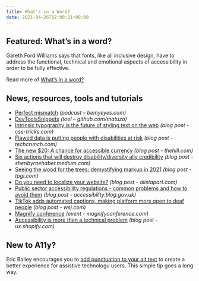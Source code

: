 ```yaml
---
title: What’s in a Word?
date: 2021-04-26T12:00:21+00:00
---
```


## Featured: What’s in a word?

Gareth Ford Williams says that fonts, like all inclusive design, have to address the functional, technical and emotional aspects of accessibility in order to be fully effective.

Read more of [What’s in a word?](https://medium.com/the-readability-group/whats-in-a-word-53bcf217d5c1)

## News, resources, tools and tutorials

- [Perfect mismatch](https://www.bemyeyes.com/podcasts/perfect-mismatch) *(podcast – bemyeyes.com)*
- [DevToolsSnippets](https://github.com/matuzo/DevToolsSnippets) *(tool – github.com/matuzo)*
- [Intrinsic typography is the future of styling text on the web](https://css-tricks.com/intrinsic-typography-is-the-future-of-styling-text-on-the-web/) *(blog post - css-tricks.com)*
- [Flawed data is putting people with disabilities at risk](https://techcrunch.com/2021/04/19/flawed-data-is-putting-people-with-disabilities-at-risk/) *(blog post - techcrunch.com)*
- [The new $20: A chance for accessible currency](https://thehill.com/opinion/civil-rights/549078-the-new-20-a-chance-for-accessible-currency) *(blog post - thehill.com)*
- [Six actions that will destroy disability/diversity ally credibility](https://sheribyrnehaber.medium.com/six-actions-that-will-destroy-disability-diversity-ally-credibility-46457bc5ce1c) *(blog post - sheribyrnehaber.medium.com)*
- [Seeing the wood for the trees: demystifying markup in 2021](https://www.tpgi.com/seeing-the-wood-for-the-trees-demystifying-markup-in-2021/) *(blog post - tpgi.com)*
- [Do you need to localize your website?](https://alistapart.com/article/do-you-need-to-localize-your-website/) *(blog post - alistapart.com)*
- [Public sector accessibility regulations - common problems and how to avoid them](https://accessibility.blog.gov.uk/2021/04/23/public-sector-accessibility-regulations-common-problems-and-how-to-avoid-them/) *(blog post - accessibility.blog.gov.uk)*
- [TikTok adds automated captions, making platform more open to deaf people](https://www.wsj.com/articles/tiktok-adds-automated-captions-making-platform-more-open-to-deaf-people-11618943012) *(blog post - wsj.com)*
- [Magnify conference](https://www.magnifyconference.com) *(event - magnifyconference.com)*
- [Accessibility is more than a technical problem](https://ux.shopify.com/accessibility-is-more-than-a-technical-problem-ca6bb9dee8ce) *(blog post - ux.shopify.com)*

## New to A11y?

Eric Bailey encourages you to [add punctuation to your alt text](https://thoughtbot.com/blog/add-punctuation-to-your-alt-text) to create a better experience for assistive technologu users. This simple tip goes a long way.
